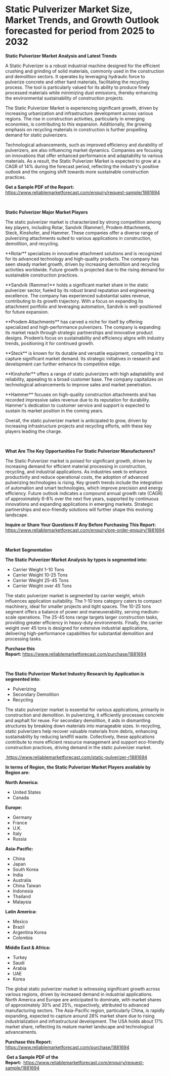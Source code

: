 <p><h1>Static Pulverizer Market Size, Market Trends, and Growth Outlook forecasted for period from 2025 to 2032</h1></p><p><strong>Static Pulverizer Market Analysis and Latest Trends</strong></p>
<p><p>A Static Pulverizer is a robust industrial machine designed for the efficient crushing and grinding of solid materials, commonly used in the construction and demolition sectors. It operates by leveraging hydraulic force to pulverize concrete and other hard materials, facilitating the recycling process. The tool is particularly valued for its ability to produce finely processed materials while minimizing dust emissions, thereby enhancing the environmental sustainability of construction projects.</p><p>The Static Pulverizer Market is experiencing significant growth, driven by increasing urbanization and infrastructure development across various regions. The rise in construction activities, particularly in emerging economies, is contributing to this expansion. Additionally, the growing emphasis on recycling materials in construction is further propelling demand for static pulverizers.</p><p>Technological advancements, such as improved efficiency and durability of pulverizers, are also influencing market dynamics. Companies are focusing on innovations that offer enhanced performance and adaptability to various materials. As a result, the Static Pulverizer Market is expected to grow at a CAGR of 14% during the forecast period, reflecting the industry's positive outlook and the ongoing shift towards more sustainable construction practices.</p></p>
<p><strong>Get a Sample PDF of the Report:&nbsp;</strong> <a href="https://www.reliablemarketforecast.com/enquiry/request-sample/1881694?utm_campaign=3521&utm_medium=2&utm_source=Github&utm_content=ia&utm_term=12042025&utm_id=static-pulverizer">https://www.reliablemarketforecast.com/enquiry/request-sample/1881694</a></p>
<p>&nbsp;</p>
<p><strong>Static Pulverizer Major Market Players</strong></p>
<p><p>The static pulverizer market is characterized by strong competition among key players, including Rotar, Sandvik (Rammer), Prodem Attachments, Steck, Kinshofer, and Hammer. These companies offer a diverse range of pulverizing attachments suited to various applications in construction, demolition, and recycling.</p><p>**Rotar** specializes in innovative attachment solutions and is recognized for its advanced technology and high-quality products. The company has seen steady market growth, driven by increasing demolition and recycling activities worldwide. Future growth is projected due to the rising demand for sustainable construction practices.</p><p>**Sandvik (Rammer)** holds a significant market share in the static pulverizer sector, fueled by its robust brand reputation and engineering excellence. The company has experienced substantial sales revenue, contributing to its growth trajectory. With a focus on expanding its attachment portfolio and leveraging automation, Sandvik is well-positioned for future expansion.</p><p>**Prodem Attachments** has carved a niche for itself by offering specialized and high-performance pulverizers. The company is expanding its market reach through strategic partnerships and innovative product designs. Prodem’s focus on sustainability and efficiency aligns with industry trends, positioning it for continued growth.</p><p>**Steck** is known for its durable and versatile equipment, compelling it to capture significant market demand. Its strategic initiatives in research and development can further enhance its competitive edge.</p><p>**Kinshofer** offers a range of static pulverizers with high adaptability and reliability, appealing to a broad customer base. The company capitalizes on technological advancements to improve sales and market penetration.</p><p>**Hammer** focuses on high-quality construction attachments and has recorded impressive sales revenue due to its reputation for durability. Hammer's dedication to customer service and support is expected to sustain its market position in the coming years.</p><p>Overall, the static pulverizer market is anticipated to grow, driven by increasing infrastructure projects and recycling efforts, with these key players leading the charge.</p></p>
<p>&nbsp;</p>
<p><strong>What Are The Key Opportunities For Static Pulverizer Manufacturers?</strong></p>
<p><p>The Static Pulverizer market is poised for significant growth, driven by increasing demand for efficient material processing in construction, recycling, and industrial applications. As industries seek to enhance productivity and reduce operational costs, the adoption of advanced pulverizing technologies is rising. Key growth trends include the integration of automation and smart technologies, which improve precision and energy efficiency. Future outlook indicates a compound annual growth rate (CAGR) of approximately 6-8% over the next five years, supported by continuous innovations and expanding applications in emerging markets. Strategic partnerships and eco-friendly solutions will further shape this evolving landscape.</p></p>
<p><strong>Inquire or Share Your Questions If Any Before Purchasing This Report:</strong> <a href="https://www.reliablemarketforecast.com/enquiry/pre-order-enquiry/1881694?utm_campaign=3521&utm_medium=2&utm_source=Github&utm_content=ia&utm_term=12042025&utm_id=static-pulverizer">https://www.reliablemarketforecast.com/enquiry/pre-order-enquiry/1881694</a></p>
<p>&nbsp;</p>
<p><strong>Market Segmentation</strong></p>
<p><strong>The Static Pulverizer Market Analysis by types is segmented into:</strong></p>
<p><ul><li>Carrier Weight 1-10 Tons</li><li>Carrier Weight 10-25 Tons</li><li>Carrier Weight 25-45 Tons</li><li>Carrier Weight over 45 Tons</li></ul></p>
<p><p>The static pulverizer market is segmented by carrier weight, which influences application suitability. The 1-10 tons category caters to compact machinery, ideal for smaller projects and tight spaces. The 10-25 tons segment offers a balance of power and maneuverability, serving medium-scale operations. The 25-45 tons range targets larger construction tasks, providing greater efficiency in heavy-duty environments. Finally, the carrier weight over 45 tons is designed for extensive industrial applications, delivering high-performance capabilities for substantial demolition and processing tasks.</p></p>
<p><strong>Purchase this Report:&nbsp;</strong><a href="https://www.reliablemarketforecast.com/purchase/1881694?utm_campaign=3521&utm_medium=2&utm_source=Github&utm_content=ia&utm_term=12042025&utm_id=static-pulverizer">https://www.reliablemarketforecast.com/purchase/1881694</a></p>
<p>&nbsp;</p>
<p><strong>The Static Pulverizer Market Industry Research by Application is segmented into:</strong></p>
<p><ul><li>Pulverizing</li><li>Secondary Demolition</li><li>Recycling</li></ul></p>
<p><p>The static pulverizer market is essential for various applications, primarily in construction and demolition. In pulverizing, it efficiently processes concrete and asphalt for reuse. For secondary demolition, it aids in dismantling structures by breaking down materials into manageable sizes. In recycling, static pulverizers help recover valuable materials from debris, enhancing sustainability by reducing landfill waste. Collectively, these applications contribute to more efficient resource management and support eco-friendly construction practices, driving demand in the static pulverizer market.</p></p>
<p><a href="https://www.reliablemarketforecast.com/static-pulverizer-r1881694?utm_campaign=3521&utm_medium=2&utm_source=Github&utm_content=ia&utm_term=12042025&utm_id=static-pulverizer">&nbsp;https://www.reliablemarketforecast.com/static-pulverizer-r1881694</a></p>
<p><strong>In terms of Region, the Static Pulverizer Market Players available by Region are:</strong></p>
<p>
    <p> <strong> North America: </strong>
        <ul>
            <li>United States</li>
            <li>Canada</li>
        </ul>
        </p> 
    <p> <strong> Europe: </strong>
        <ul>
            <li>Germany</li>
            <li>France</li>
            <li>U.K.</li>
            <li>Italy</li>
            <li>Russia</li>
        </ul>
        </p> 
    <p> <strong> Asia-Pacific: </strong>
        <ul>
            <li>China</li>
            <li>Japan</li>
            <li>South Korea</li>
            <li>India</li>
            <li>Australia</li>
            <li>China Taiwan</li>
            <li>Indonesia</li>
            <li>Thailand</li>
            <li>Malaysia</li>
        </ul>
        </p> 
    <p> <strong> Latin America: </strong>
        <ul>
            <li>Mexico</li>
            <li>Brazil</li>
            <li>Argentina Korea</li>
            <li>Colombia</li>
        </ul>
        </p> 
    <p> <strong> Middle East & Africa: </strong>
        <ul>
            <li>Turkey</li>
            <li>Saudi</li>
            <li>Arabia</li>
            <li>UAE</li>
            <li>Korea</li>
        </ul>
    </p>
    </p>
<p><p>The global static pulverizer market is witnessing significant growth across various regions, driven by increased demand in industrial applications. North America and Europe are anticipated to dominate, with market shares of approximately 30% and 25%, respectively, attributed to advanced manufacturing sectors. The Asia-Pacific region, particularly China, is rapidly expanding, expected to capture around 28% market share due to rising industrialization and infrastructural development. The USA holds about 17% market share, reflecting its mature market landscape and technological advancements.</p></p>
<p><strong>Purchase this Report: </strong><a href="https://www.reliablemarketforecast.com/purchase/1881694?utm_campaign=3521&utm_medium=2&utm_source=Github&utm_content=ia&utm_term=12042025&utm_id=static-pulverizer">https://www.reliablemarketforecast.com/purchase/1881694</a></p>
<p>&nbsp;<strong>Get a Sample PDF of the Report:&nbsp;&nbsp;</strong><a href="https://www.reliablemarketforecast.com/enquiry/request-sample/1881694?utm_campaign=3521&utm_medium=2&utm_source=Github&utm_content=ia&utm_term=12042025&utm_id=static-pulverizer">https://www.reliablemarketforecast.com/enquiry/request-sample/1881694</a></p>
<p><strong></strong></p>
<p><p></p><p></p><p></p></p>